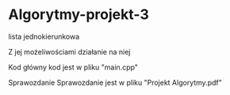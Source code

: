 # Algorytmy-projekt-3

lista jednokierunkowa 

Z jej możeliwościami działanie na niej

Kod
główny kod jest w pliku "main.cpp"

Sprawozdanie
Sprawozdanie jest w pliku "Projekt Algorytmy.pdf"
